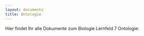 ```yaml
---
layout: documents
title: Ontologie
---
```

Hier findet Ihr alle Dokumente zum Biologie Lernfeld 7 Ontologie:

